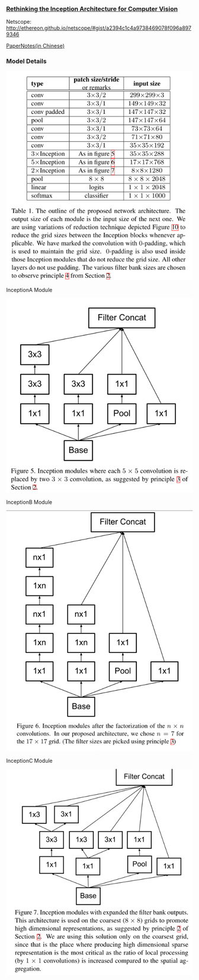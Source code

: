 ### [Rethinking the Inception Architecture for Computer Vision](https://arxiv.org/abs/1512.00567)

Netscope: http://ethereon.github.io/netscope/#gist/a2394c1c4a9738469078f096a8979346

[PaperNotes(in Chinese)](https://blog.ddlee.cn/2017/12/16/%E8%AE%BA%E6%96%87%E7%AC%94%E8%AE%B0-Rethinking-the-Inception-Architecture-for-Computer-Vision/)

### Model Details

![inception_v3_arch](inception_v3_arch.png)

InceptionA Module

![InceptionA](inception_v3_moduleA.png)

InceptionB Module

![InceptionB](inception_v3_moduleB.png)

InceptionC Module

![InceptionC](inception_v3_moduleC.png)
